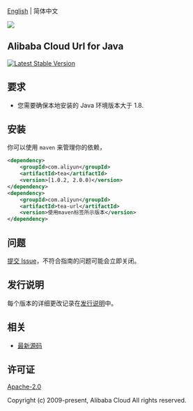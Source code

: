 [English](README.md) | 简体中文

![](https://aliyunsdk-pages.alicdn.com/icons/AlibabaCloud.svg)

## Alibaba Cloud Url for Java
[![Latest Stable Version](https://img.shields.io/maven-central/v/com.aliyun/tea-url.svg?label=Maven%20Central)](https://search.maven.org/search?q=g:%22com.aliyun%22%20AND%20a:%22tea-url%22)


## 要求
- 您需要确保本地安装的 Java 环境版本大于 1.8.

## 安装

你可以使用 `maven` 来管理你的依赖，

```xml
<dependency>
    <groupId>com.aliyun</groupId>
    <artifactId>tea</artifactId>
    <version>[1.0.2, 2.0.0)</version>
</dependency>
<dependency>
    <groupId>com.aliyun</groupId>
    <artifactId>tea-url</artifactId>
    <version>使用maven标签所示版本</version>
</dependency>
```

## 问题
[提交 Issue](https://github.com/aliyun/darabonba-url/issues/new)，不符合指南的问题可能会立即关闭。

## 发行说明
每个版本的详细更改记录在[发行说明](./ChangeLog.txt)中。

## 相关
* [最新源码](https://github.com/aliyun/darabonba-url/releases)

## 许可证
[Apache-2.0](http://www.apache.org/licenses/LICENSE-2.0)

Copyright (c) 2009-present, Alibaba Cloud All rights reserved.
